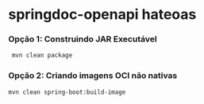 # springdoc-openapi hateoas



### Opção 1: Construindo JAR Executável
```sh
 mvn clean package
```

### Opção 2: Criando imagens OCI não nativas
```sh
mvn clean spring-boot:build-image
```

